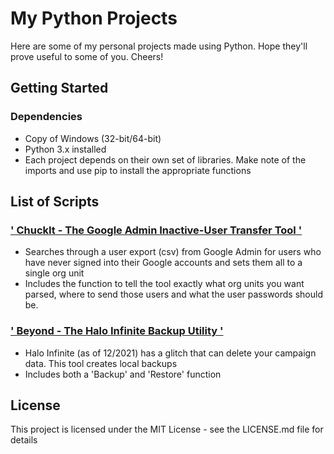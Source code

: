 # My Python Projects

Here are some of my personal projects made using Python. Hope they'll prove useful to some of you. Cheers!

## Getting Started

### Dependencies

* Copy of Windows (32-bit/64-bit)
* Python 3.x installed
* Each project depends on their own set of libraries. Make note of the imports and use pip to install the appropriate functions

## List of Scripts

### <a href="https://github.com/need4swede/Python/tree/main/Halo%20Backup%20Utility">' ChuckIt - The Google Admin Inactive-User Transfer Tool '</a>

* Searches through a user export (csv) from Google Admin for users who have never signed into their Google accounts and sets them all to a single org unit
* Includes the function to tell the tool exactly what org units you want parsed, where to send those users and what the user passwords should be.

### <a href="https://github.com/need4swede/Python/tree/main/Halo%20Backup%20Utility">' Beyond - The Halo Infinite Backup Utility '</a>

* Halo Infinite (as of 12/2021) has a glitch that can delete your campaign data. This tool creates local backups
* Includes both a 'Backup' and 'Restore' function

## License

This project is licensed under the MIT License - see the LICENSE.md file for details
